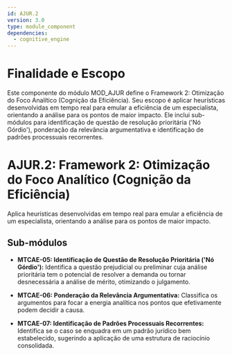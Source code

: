 ```yaml
---
id: AJUR.2
version: 3.0
type: module_component
dependencies:
  - cognitive_engine
---
```


# Finalidade e Escopo

Este componente do módulo MOD_AJUR define o Framework 2: Otimização do Foco Analítico (Cognição da Eficiência). Seu escopo é aplicar heurísticas desenvolvidas em tempo real para emular a eficiência de um especialista, orientando a análise para os pontos de maior impacto. Ele inclui sub-módulos para identificação de questão de resolução prioritária ('Nó Górdio'), ponderação da relevância argumentativa e identificação de padrões processuais recorrentes.

# AJUR.2: Framework 2: Otimização do Foco Analítico (Cognição da Eficiência)

Aplica heurísticas desenvolvidas em tempo real para emular a eficiência de um especialista, orientando a análise para os pontos de maior impacto.

## Sub-módulos

- **MTCAE-05: Identificação de Questão de Resolução Prioritária ('Nó Górdio'):** Identifica a questão prejudicial ou preliminar cuja análise prioritária tem o potencial de resolver a demanda ou tornar desnecessária a análise de mérito, otimizando o julgamento.

- **MTCAE-06: Ponderação da Relevância Argumentativa:** Classifica os argumentos para focar a energia analítica nos pontos que efetivamente podem decidir a causa.

- **MTCAE-07: Identificação de Padrões Processuais Recorrentes:** Identifica se o caso se enquadra em um padrão jurídico bem estabelecido, sugerindo a aplicação de uma estrutura de raciocínio consolidada.
